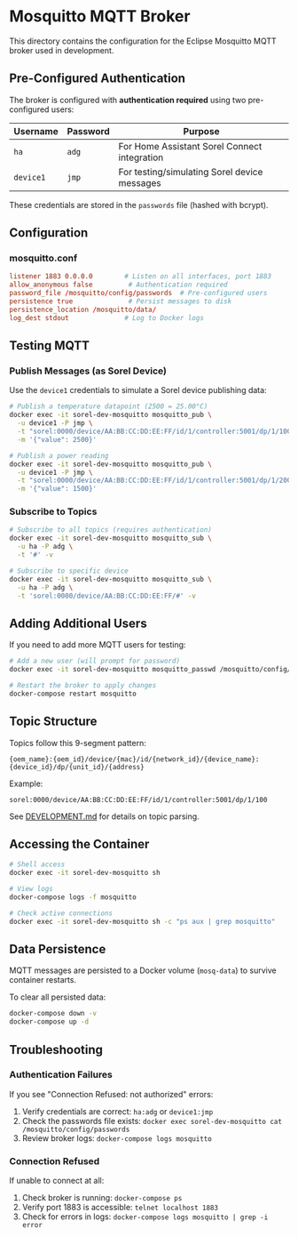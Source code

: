 # Mosquitto MQTT Broker

This directory contains the configuration for the Eclipse Mosquitto MQTT broker used in development.

## Pre-Configured Authentication

The broker is configured with **authentication required** using two pre-configured users:

| Username | Password | Purpose |
|----------|----------|---------|
| `ha` | `adg` | For Home Assistant Sorel Connect integration |
| `device1` | `jmp` | For testing/simulating Sorel device messages |

These credentials are stored in the `passwords` file (hashed with bcrypt).

## Configuration

### mosquitto.conf

```conf
listener 1883 0.0.0.0        # Listen on all interfaces, port 1883
allow_anonymous false         # Authentication required
password_file /mosquitto/config/passwords  # Pre-configured users
persistence true              # Persist messages to disk
persistence_location /mosquitto/data/
log_dest stdout              # Log to Docker logs
```

## Testing MQTT

### Publish Messages (as Sorel Device)

Use the `device1` credentials to simulate a Sorel device publishing data:

```bash
# Publish a temperature datapoint (2500 = 25.00°C)
docker exec -it sorel-dev-mosquitto mosquitto_pub \
  -u device1 -P jmp \
  -t "sorel:0000/device/AA:BB:CC:DD:EE:FF/id/1/controller:5001/dp/1/100" \
  -m '{"value": 2500}'

# Publish a power reading
docker exec -it sorel-dev-mosquitto mosquitto_pub \
  -u device1 -P jmp \
  -t "sorel:0000/device/AA:BB:CC:DD:EE:FF/id/1/controller:5001/dp/1/200" \
  -m '{"value": 1500}'
```

### Subscribe to Topics

```bash
# Subscribe to all topics (requires authentication)
docker exec -it sorel-dev-mosquitto mosquitto_sub \
  -u ha -P adg \
  -t '#' -v

# Subscribe to specific device
docker exec -it sorel-dev-mosquitto mosquitto_sub \
  -u ha -P adg \
  -t 'sorel:0000/device/AA:BB:CC:DD:EE:FF/#' -v
```

## Adding Additional Users

If you need to add more MQTT users for testing:

```bash
# Add a new user (will prompt for password)
docker exec -it sorel-dev-mosquitto mosquitto_passwd /mosquitto/config/passwords newuser

# Restart the broker to apply changes
docker-compose restart mosquitto
```

## Topic Structure

Topics follow this 9-segment pattern:
```
{oem_name}:{oem_id}/device/{mac}/id/{network_id}/{device_name}:{device_id}/dp/{unit_id}/{address}
```

Example:
```
sorel:0000/device/AA:BB:CC:DD:EE:FF/id/1/controller:5001/dp/1/100
```

See [DEVELOPMENT.md](../../DEVELOPMENT.md) for details on topic parsing.

## Accessing the Container

```bash
# Shell access
docker exec -it sorel-dev-mosquitto sh

# View logs
docker-compose logs -f mosquitto

# Check active connections
docker exec -it sorel-dev-mosquitto sh -c "ps aux | grep mosquitto"
```

## Data Persistence

MQTT messages are persisted to a Docker volume (`mosq-data`) to survive container restarts.

To clear all persisted data:
```bash
docker-compose down -v
docker-compose up -d
```

## Troubleshooting

### Authentication Failures

If you see "Connection Refused: not authorized" errors:

1. Verify credentials are correct: `ha:adg` or `device1:jmp`
2. Check the passwords file exists: `docker exec sorel-dev-mosquitto cat /mosquitto/config/passwords`
3. Review broker logs: `docker-compose logs mosquitto`

### Connection Refused

If unable to connect at all:

1. Check broker is running: `docker-compose ps`
2. Verify port 1883 is accessible: `telnet localhost 1883`
3. Check for errors in logs: `docker-compose logs mosquitto | grep -i error`
